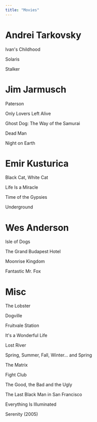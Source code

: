 ```yaml
---
title: "Movies"
---
```


# Andrei Tarkovsky

Ivan's Childhood

Solaris

Stalker

# Jim Jarmusch

Paterson

Only Lovers Left Alive

Ghost Dog: The Way of the Samurai

Dead Man

Night on Earth

# Emir Kusturica

Black Cat, White Cat

Life Is a Miracle

Time of the Gypsies

Underground

# Wes Anderson

Isle of Dogs

The Grand Budapest Hotel

Moonrise Kingdom

Fantastic Mr. Fox

# Misc

The Lobster

Dogville

Fruitvale Station

It's a Wonderful Life

Lost River

Spring, Summer, Fall, Winter... and Spring

The Matrix

Fight Club

The Good, the Bad and the Ugly

The Last Black Man in San Francisco

Everything Is Illuminated

Serenity (2005)

